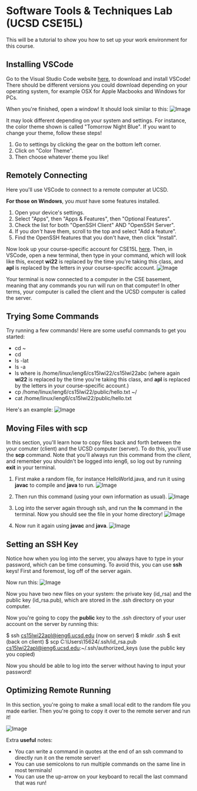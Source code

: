 # Software Tools & Techniques Lab (UCSD CSE15L)
This will be a tutorial to show you how to set up your work environment for this course.

## Installing VSCode
Go to the Visual Studio Code website [here](https://code.visualstudio.com/), to download and install
VSCode! There should be different versions you could download depending on your operating system, for
example OSX for Apple Macbooks and Windows for PCs.

When you're finished, open a window! It should look similar to this:
![Image](https://bhacia.github.io/cse15l-week2-labreport1/vscode-new-window.png)

It may look different depending on your system and settings. For instance, the color theme shown is
called "Tomorrow Night Blue". If you want to change your theme, follow these steps!
1. Go to settings by clicking the gear on the bottom left corner.
2. Click on "Color Theme".
3. Then choose whatever theme you like!

## Remotely Connecting
Here you'll use VSCode to connect to a remote computer at UCSD.

**For those on Windows**, you *must* have some features installed.
1. Open your device's settings.
2. Select "Apps", then "Apps & Features", then "Optional Features".
3. Check the list for both "OpenSSH Client" AND "OpenSSH Server".
4. If you *don't* have them, scroll to the top and select "Add a feature".
5. Find the OpenSSH features that you don't have, then click "Install".

Now look up your course-specific account for CSE15L [here](https://sdacs.ucsd.edu/~icc/index.php).
Then, in VSCode, open a new terminal, then type in your command, which will look like this, except
**wi22** is replaced by the time you're taking this class, and **apl** is replaced by the letters
in your course-specific account.
![Image](https://bhacia.github.io/cse15l-week2-labreport1/vscode-ssh-remote-connect.png)

Your terminal is now connected to a computer in the CSE basement, meaning that any commands you run
will run on that computer! In other terms, your computer is called the client and the UCSD computer
is called the server.

## Trying Some Commands
Try running a few commands! Here are some useful commands to get you started:
- cd ~
- cd
- ls -lat
- ls -a
- ls <directory> where <directory> is /home/linux/ieng6/cs15lwi22/cs15lwi22abc
(where again **wi22** is replaced by the time you're taking this class, and **apl** is replaced by
the letters in your course-specific account.)
- cp /home/linux/ieng6/cs15lwi22/public/hello.txt ~/
- cat /home/linux/ieng6/cs15lwi22/public/hello.txt

Here's an example:
![Image](https://bhacia.github.io/cse15l-week2-labreport1/vscode-running-a-command.png)

## Moving Files with scp
In this section, you'll learn how to copy files back and forth between the your comuter (client) and
the UCSD computer (server). To do this, you'll use the **scp** command. Note that you'll always run
this command from the *client*, and remember you shouldn't be logged into ieng6, so log out by
running **exit** in your terminal.

1. First make a random file, for instance HelloWorld.java, and run it using **javac** to compile and
**java** to run.
![Image](https://bhacia.github.io/cse15l-week2-labreport1/vscode-create-and-run-file.png)

2. Then run this command (using your own information as usual).
![Image](https://bhacia.github.io/cse15l-week2-labreport1/vscode-using-scp.png)

3. Log into the server again through ssh, and run the **ls** command in the terminal. Now you should
see the file in your home directory!
![Image](https://bhacia.github.io/cse15l-week2-labreport1/vscode-running-ls-on-server.png)

4. Now run it again using **javac** and **java**.
![Image](https://bhacia.github.io/cse15l-week2-labreport1/vscode-running-file-on-server.png)

## Setting an SSH Key
Notice how when you log into the server, you always have to type in your password, which can be time
consuming. To avoid this, you can use **ssh** keys! First and foremost, log off of the server again.

Now run this:
![Image](https://bhacia.github.io/cse15l-week2-labreport1/vscode-rsa-key-pair.png)

Now you have two new files on your system: the private key (id_rsa) and the public key (id_rsa.pub),
which are stored in the .ssh directory on your computer.

Now you're going to copy the **public** key to the .ssh directory of your user account on the server by
running this:

$ ssh cs15lwi22apl@ieng6.ucsd.edu
<Enter Password>
(now on server)
$ mkdir .ssh
$ exit
(back on client)
$ scp C:\Users\15624/.ssh/id_rsa.pub cs15lwi22apl@ieng6.ucsd.edu:~/.ssh/authorized_keys
(use the public key you copied)

Now you should be able to log into the server without having to input your password!

## Optimizing Remote Running
In this section, you're going to make a small local edit to the random file you made earlier. Then you're
going to copy it over to the remote server and run it!

![Image](https://bhacia.github.io/cse15l-week2-labreport1/vscode-remote-running.png)

Extra **useful** notes:
- You can write a command in quotes at the end of an ssh command to directly run it on the remote server!
- You can use semicolons to run multiple commands on the same line in most terminals!
- You can use the up-arrow on your keyboard to recall the last command that was run!
